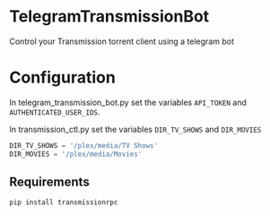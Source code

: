 # TelegramTransmissionBot
Control your Transmission torrent client using a telegram bot

# Configuration

In telegram_transmission_bot.py set the variables `API_TOKEN` and `AUTHENTICATED_USER_IDS`.  

In transmission_ctl.py set the variables `DIR_TV_SHOWS` and `DIR_MOVIES`  
```python
DIR_TV_SHOWS = '/plex/media/TV Shows'
DIR_MOVIES = '/plex/media/Movies'
```


## Requirements
`pip install transmissionrpc`
